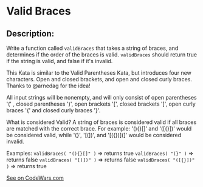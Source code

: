 # Valid Braces

## Description:
Write a function called `validBraces` that takes a string of braces, and determines if the order of the braces is valid. `validBraces` should return true if the string is valid, and false if it's invalid.

This Kata is similar to the Valid Parentheses Kata, but introduces four new characters. Open and closed brackets, and open and closed curly braces. Thanks to @arnedag for the idea!

All input strings will be nonempty, and will only consist of open parentheses '(' , closed parentheses ')', open brackets '[', closed brackets ']', open curly braces '{' and closed curly braces '}'.

What is considered Valid? A string of braces is considered valid if all braces are matched with the correct brace.
For example:
'(){}[]' and '([{}])' would be considered valid, while '(}', '[(])', and '[({})](]' would be considered invalid.

Examples:
`validBraces( "(){}[]" )` => returns true
`validBraces( "(}" )` => returns false
`validBraces( "[(])" )` => returns false
`validBraces( "([{}])" )` => returns true

[See on CodeWars.com](https://www.codewars.com/kata/5277c8a221e209d3f6000b56)